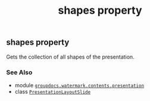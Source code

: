 ﻿---
title: shapes property
second_title: GroupDocs.Watermark for Python via .NET API References
description: 
type: docs
url: /python-net/groupdocs.watermark.contents.presentation/presentationlayoutslide/shapes/
is_root: false
weight: 80
---

## shapes property


Gets the collection of all shapes of the presentation.

### See Also
* module [`groupdocs.watermark.contents.presentation`](../../)
* class [`PresentationLayoutSlide`](/watermark/python-net/groupdocs.watermark.contents.presentation/presentationlayoutslide)
